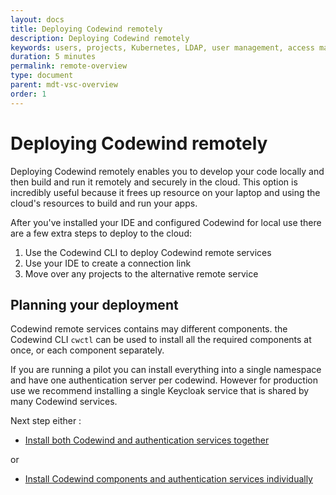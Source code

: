 ```yaml
---
layout: docs
title: Deploying Codewind remotely
description: Deploying Codewind remotely
keywords: users, projects, Kubernetes, LDAP, user management, access management, login, deployment, pod, security, securing cloud connection, remote deployment of Codewind
duration: 5 minutes
permalink: remote-overview
type: document
parent: mdt-vsc-overview
order: 1
---
```


# Deploying Codewind remotely

Deploying Codewind remotely enables you to develop your code locally and then build and run it remotely and securely in the cloud. This option is incredibly useful because it frees up resource on your laptop and using the cloud's resources to build and run your apps.

After you've installed your IDE and configured Codewind for local use there are a few extra steps to deploy to the cloud:

1. Use the Codewind CLI to deploy Codewind remote services
2. Use your IDE to create a connection link
3. Move over any projects to the alternative remote service

## Planning your deployment

Codewind remote services contains may different components. the Codewind CLI `cwctl` can be used to install all the required components at once, or each component separately.

If you are running a pilot you can install everything into a single namespace and have one authentication server per codewind. However for production use we recommend installing a single Keycloak service that is shared by many Codewind services.

Next step either :

* [Install both Codewind and authentication services together](./remotedeploy-combo.html)

or

* [Install  Codewind components and authentication services individually](./remotedeploy-single.html)

